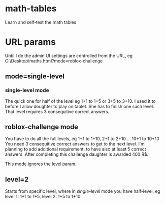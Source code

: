 # math-tables
Learn and self-test the math tables

# URL params
Until I do the admin UI settings are controlled from the URL, eg C:\\Desktop\maths.html?mode=roblox-challenge

## mode=single-level
### single-level mode
The quick one for half of the level eg 1+1 to 1+5 or 3+5 to 3+10.
I used it to before I allow doughter to play on tablet. She has to finish one such level.
That level requires 3 consequitive correct answers.

## roblox-challenge mode
You have to do all the full levels, eg 1+1 to 1+10, 2+1 to 2+10 ... 10+1 to 10+10
You need 3 consequitive correct answers to get to the next level.
I'm planning to add additional requirement, to have also at least 5 correct answers.
After completing this challenge daughter is awarded 400 R$.

This mode ignores the level param.

## level=2 
Starts from specific level, where in *single-level* mode you have half-level, eg 
level 1:  1+1 to 1+5, 
level 2: 1+5 to 1+10
